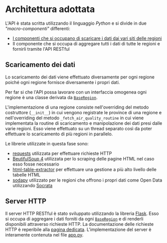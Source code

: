 # Architettura adottata
L'API è stata scritta utilizzando il linguaggio *Python* e si divide in due *"macro-componenti"* differenti:
 * [I componenti che si occupano di scaricare i dati dai vari siti delle regioni](#scaricamento-dei-dati)
 * Il componente che si occupa di aggregare tutti i dati di tutte le regioni e fornirli tramite l'API RESTful

## Scaricamento dei dati
Lo scaricamento dei dati viene effettuato diversamente per ogni regione poiché ogni regione fornisce diversamente i propri dati.

Per far si che l'API possa lavorare con un interfaccia omogenea ogni regione è una classe derivata da [`BaseRegion`](regions/region.py).

L'implementazione di una regione consiste nell'overriding del metodo costruttore (`__init__`) in cui vengono registrate le province di una regione e nell'overriding del metodo `_fetch_air_quality_routine` in cui viene implementata la routine di scaricamento e manipolazione dei dati presi dalle varie regioni. Esso viene effettuato su un thread separato così da poter effettuare lo scaricamento di più regioni in parallelo.

Le librerie utilizzate in questa fase sono:
 * [requests](https://3.python-requests.org/) utilizzata per effettuare richieste HTTP
 * [BeutifulSoup 4](https://www.crummy.com/software/BeautifulSoup/) utilizzata per lo scraping delle pagine HTML nel caso esso fosse necessario
 * [html-table-extractor](https://github.com/yuanxu-li/html-table-extractor) per effettuare una gestione a più alto livello delle tabelle HTML
 * [sodapy](https://github.com/xmunoz/sodapy) utilizzato per le regioni che offrono i propri dati come Open Data utilizzando [Socrata](https://www.tylertech.com/products/socrata)

## Server HTTP
Il server HTTP RESTful è stato sviluppato utilizzando la libreria [Flask](http://flask.pocoo.org/).
Esso si occupa di aggregare i dati forniti da ogni [`BaseRegion`](regions/region.py) e di renderli disponibili attraverso richieste HTTP. 
La documentazione delle richieste HTTP è reperibile alla [pagina dedicata](./API.md).
L'implementazione del server è interamente contenuta nel file [app.py](./app.py).